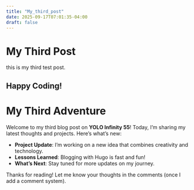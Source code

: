 ```yaml
---
title: "My_third_post"
date: 2025-09-17T07:01:35-04:00
draft: false
---
```


# My Third Post

this is my third test post.

## Happy Coding!

# My Third Adventure

Welcome to my third blog post on **YOLO Infinity 55**! Today, I’m sharing my latest thoughts and projects. Here’s what’s new:

- **Project Update**: I’m working on a new idea that combines creativity and technology.
- **Lessons Learned**: Blogging with Hugo is fast and fun!
- **What’s Next**: Stay tuned for more updates on my journey.

Thanks for reading! Let me know your thoughts in the comments (once I add a comment system).